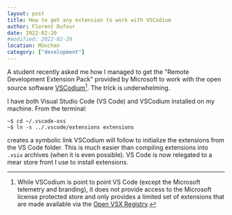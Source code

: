 ```yaml
---
layout: post
title: How to get any extension to work with VSCodium
author: Florent Dufour
date: 2022-02-20
#modified: 2022-02-20
location: München
category: ["development"]
---
```


A student recently asked me how I managed to get the "Remote Development Extension Pack" provided by Microsoft to work with the open source software [VSCodium](https://vscodium.com)<!--more-->[^1]. The trick is underwhelming.

I have both Visual Studio Code (VS Code) and VSCodium installed on my machine. From the terminal:

```shell
~$ cd ~/.vscode-oss
~$ ln -s ../.vscode/extensions extensions
```

creates a symbolic link VSCodium will follow to initialize the extensions from the VS Code folder. This is much easier than compiling extensions into `.vsix` archives (when it is even possible). VS Code is now relegated to a mear store front I use to install extensions.

[^1]: While VSCodium is point to point VS Code (except the Microsoft telemetry and branding), it does not provide access to the Microsoft license protected store and only provides a limited set of extensions that are made available via the [Open VSX Registry](https://open-vsx.org).